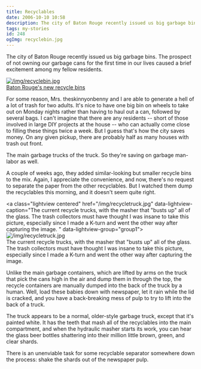 ```yaml
---
title: Recyclables
date: 2006-10-10 10:58
description: The city of Baton Rouge recently issued us big garbage bins.  The prospect of not owning our garbage cans for the first time in our lives caused a brief excitement among my fellow residents.  
tags: my-stories
id: 248
ogImg: recyclebin.jpg
---
```

The city of Baton Rouge recently issued us big garbage bins.  The prospect of not owning our garbage cans for the first time in our lives caused a brief excitement among my fellow residents.  

<a class="lightview centered" href="/img/recyclebin.jpg" data-lightview-caption="Baton Rouge's new recycle bins" data-lightview-group="group1"><img src="/img/recyclebin.jpg" alt="/img/recyclebin.jpg"><br><span class="caption">Baton Rouge's new recycle bins</span></a>

For some reason, Mrs. theskinnyonbenny and I are able to generate a hell of a lot of trash for two adults.  It's nice to have one big bin on wheels to take out on Monday nights rather than having to haul out a can, followed by several bags.  I can't imagine that there are any residents -- short of those involved in large DIY projects at the house -- who can actually come close to filling these things twice a week.  But I guess that's how the city saves money.  On any given pickup, there are probably half as many houses with trash out front.

The main garbage trucks  of the truck.  So they're saving on garbage man-labor as well.

A couple of weeks ago, they added similar-looking but smaller recycle bins to the mix.  Again, I appreciate the convenience, and now, there's no request to separate the paper from the other recyclables.  But I watched them dump the recyclables this morning, and it doesn't seem quite right.

<a class="lightview centered" href="/img/recycletruck.jpg" data-lightview-caption="The current recycle trucks, with the masher that "busts up" all of the glass.  The trash collectors must have thought I was insane to take this picture, especially since I made a K-turn and went the other way after capturing the image.
" data-lightview-group="group1"><img src="/img/recycletruck.jpg" alt="/img/recycletruck.jpg"><br><span class="caption">The current recycle trucks, with the masher that "busts up" all of the glass.  The trash collectors must have thought I was insane to take this picture, especially since I made a K-turn and went the other way after capturing the image.
</span></a>

Unlike the main garbage containers, which are lifted by arms on the truck that pick the cans high in the air and dump them in through the top, the recycle containers are manually dumped into the back of the truck by a human.  Well, load these babies down with newspaper, let it rain while the lid is cracked, and you have a back-breaking mess of pulp to try to lift into the back of a truck.

The truck appears to be a normal, older-style garbage truck, except that it's painted white.  It has the teeth that mash all of the recyclables into the main compartment, and when the hydraulic masher starts its work, you can hear the glass beer bottles shattering into their million little brown, green, and clear shards.

There is an unenviable task for some recyclable separator somewhere down the process:  shake the shards out of the newspaper pulp.